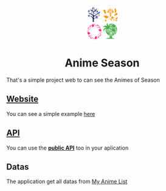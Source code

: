 <p align="center">
  <img src="web/public/logo.svg"  width="90px">
</p>

<h1 align="center">Anime Season</h1>

That's a simple project web to can see the Animes of Season

## [Website](https://anime-season.now.sh/)

You can see a simple example [here](https://anime-season.now.sh/)

## [API](https://anime-season-doc.netlify.com/)

You can use the [**public API**](https://anime-season.now.sh/api/season) too in your aplication

## Datas

The application get all datas from [My Anime List](https://myanimelist.net/)